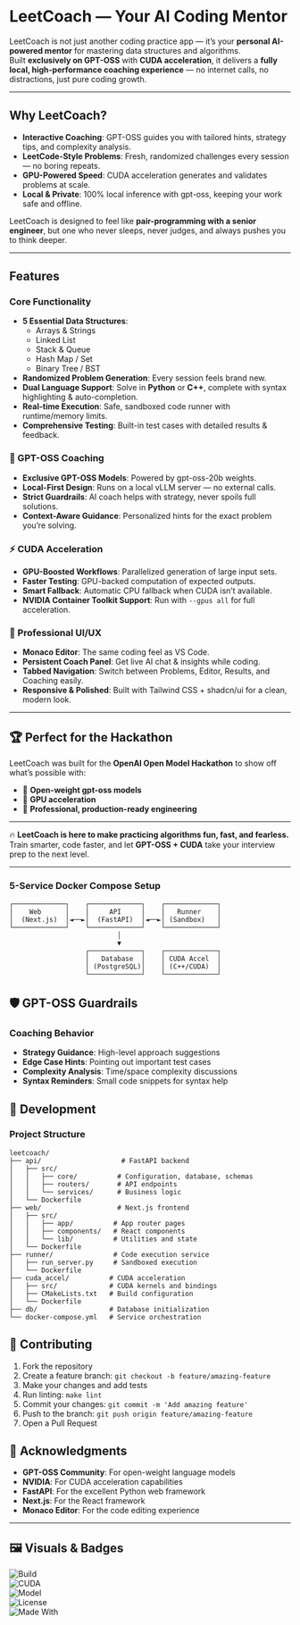 # LeetCoach — Your AI Coding Mentor

LeetCoach is not just another coding practice app — it’s your **personal AI-powered mentor** for mastering data structures and algorithms.  
Built **exclusively on GPT-OSS** with **CUDA acceleration**, it delivers a **fully local, high-performance coaching experience** — no internet calls, no distractions, just pure coding growth.  

---

## Why LeetCoach?  
- **Interactive Coaching**: GPT-OSS guides you with tailored hints, strategy tips, and complexity analysis.  
- **LeetCode-Style Problems**: Fresh, randomized challenges every session — no boring repeats.  
- **GPU-Powered Speed**: CUDA acceleration generates and validates problems at scale.  
- **Local & Private**: 100% local inference with gpt-oss, keeping your work safe and offline.  

LeetCoach is designed to feel like **pair-programming with a senior engineer**, but one who never sleeps, never judges, and always pushes you to think deeper.  

---

## Features  

### Core Functionality  
- **5 Essential Data Structures**:  
  - Arrays & Strings  
  - Linked List  
  - Stack & Queue  
  - Hash Map / Set  
  - Binary Tree / BST  
- **Randomized Problem Generation**: Every session feels brand new.  
- **Dual Language Support**: Solve in **Python** or **C++**, complete with syntax highlighting & auto-completion.  
- **Real-time Execution**: Safe, sandboxed code runner with runtime/memory limits.  
- **Comprehensive Testing**: Built-in test cases with detailed results & feedback.  

### 🤖 GPT-OSS Coaching  
- **Exclusive GPT-OSS Models**: Powered by gpt-oss-20b weights.  
- **Local-First Design**: Runs on a local vLLM server — no external calls.  
- **Strict Guardrails**: AI coach helps with strategy, never spoils full solutions.  
- **Context-Aware Guidance**: Personalized hints for the exact problem you’re solving.  

### ⚡ CUDA Acceleration  
- **GPU-Boosted Workflows**: Parallelized generation of large input sets.  
- **Faster Testing**: GPU-backed computation of expected outputs.  
- **Smart Fallback**: Automatic CPU fallback when CUDA isn’t available.  
- **NVIDIA Container Toolkit Support**: Run with `--gpus all` for full acceleration.  

### 🎨 Professional UI/UX  
- **Monaco Editor**: The same coding feel as VS Code.  
- **Persistent Coach Panel**: Get live AI chat & insights while coding.  
- **Tabbed Navigation**: Switch between Problems, Editor, Results, and Coaching easily.  
- **Responsive & Polished**: Built with Tailwind CSS + shadcn/ui for a clean, modern look.  

---

## 🏆 Perfect for the Hackathon  
LeetCoach was built for the **OpenAI Open Model Hackathon** to show off what’s possible with:  
- 🔹 **Open-weight gpt-oss models**  
- 🔹 **GPU acceleration**  
- 🔹 **Professional, production-ready engineering**  

---

🔥 **LeetCoach is here to make practicing algorithms fun, fast, and fearless.**  
Train smarter, code faster, and let **GPT-OSS + CUDA** take your interview prep to the next level.  

---

### 5-Service Docker Compose Setup
```
┌─────────────┐    ┌─────────────┐    ┌─────────────┐
│    Web      │    │     API     │    │   Runner    │
│  (Next.js)  │◄──►│  (FastAPI)  │◄──►│ (Sandbox)   │
└─────────────┘    └─────────────┘    └─────────────┘
                           │
                           ▼
                   ┌─────────────┐    ┌─────────────┐
                   │   Database  │    │ CUDA Accel  │
                   │ (PostgreSQL)│    │ (C++/CUDA)  │
                   └─────────────┘    └─────────────┘

```

## 🛡️ GPT-OSS Guardrails

### Coaching Behavior
- **Strategy Guidance**: High-level approach suggestions
- **Edge Case Hints**: Pointing out important test cases
- **Complexity Analysis**: Time/space complexity discussions
- **Syntax Reminders**: Small code snippets for syntax help

## 🔧 Development

### Project Structure
```
leetcoach/
├── api/                    # FastAPI backend
│   ├── src/
│   │   ├── core/          # Configuration, database, schemas
│   │   ├── routers/       # API endpoints
│   │   └── services/      # Business logic
│   └── Dockerfile
├── web/                   # Next.js frontend
│   ├── src/
│   │   ├── app/          # App router pages
│   │   ├── components/   # React components
│   │   └── lib/          # Utilities and state
│   └── Dockerfile
├── runner/               # Code execution service
│   ├── run_server.py     # Sandboxed execution
│   └── Dockerfile
├── cuda_accel/          # CUDA acceleration
│   ├── src/             # CUDA kernels and bindings
│   ├── CMakeLists.txt   # Build configuration
│   └── Dockerfile
├── db/                  # Database initialization
└── docker-compose.yml   # Service orchestration
```
## 🤝 Contributing

1. Fork the repository
2. Create a feature branch: `git checkout -b feature/amazing-feature`
3. Make your changes and add tests
4. Run linting: `make lint`
5. Commit your changes: `git commit -m 'Add amazing feature'`
6. Push to the branch: `git push origin feature/amazing-feature`
7. Open a Pull Request

## 🙏 Acknowledgments

- **GPT-OSS Community**: For open-weight language models
- **NVIDIA**: For CUDA acceleration capabilities
- **FastAPI**: For the excellent Python web framework
- **Next.js**: For the React framework
- **Monaco Editor**: For the code editing experience
---

## 🖼️ Visuals & Badges  

![Build](https://img.shields.io/badge/build-passing-brightgreen)  
![CUDA](https://img.shields.io/badge/CUDA-Accelerated-blue)  
![Model](https://img.shields.io/badge/GPT--OSS-20b-orange)  
![License](https://img.shields.io/badge/license-Apache%202.0-green)  
![Made With](https://img.shields.io/badge/Made%20With-%E2%9D%A4%20and%20GPT--OSS-red)  


